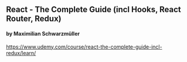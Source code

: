 ## React - The Complete Guide (incl Hooks, React Router, Redux)
#### by Maximilian Schwarzmüller
https://www.udemy.com/course/react-the-complete-guide-incl-redux/learn/
